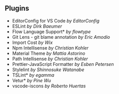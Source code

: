 ## Plugins

- EditorConfig for VS Code *by EditorConfig*
- ESLint *by Dirk Baeumer*
- Flow Language Support* *by flowtype*
- Git Lens - git blame annotation *by Eric Amodio*
- Import Cost *by Wix*
- Npm Intellisense *by Christian Kohler*
- Material Theme *by Mattia Astorino*
- Path Intellisense *by Christian Kohler*
- Prettier-JavaScript Formatter *by Esben Petersen*
- Stylelint *by Shinnosuke Watanabe*
- TSLint* *by egamma*
- Vetur* *by Pine Wu*
- vscode-iscons *by Roberto Huertas*
